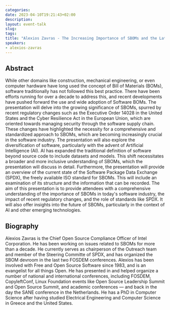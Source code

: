 ```yaml
---
categories:
date: 2023-04-10T19:21:43+02:00
description:
layout: event-talk
slug:
tags:
title: "Alexios Zavras - The Increasing Importance of SBOMs and the Latest Developments"
speakers:
- alexios-zavras
---
```


## Abstract

While other domains like construction, mechanical engineering, or even computer hardware have long used the concept of Bill of Materials (BOMs), software traditionally has not followed this best practice. There have been efforts running for over a decade to address this, and recent developments have pushed forward the use and wide adoption of Software BOMs.
The presentation will delve into the growing significance of SBOMs, spurred by recent regulatory changes such as the Executive Order 14028 in the United States and the Cyber Resilience Act in the European Union, which are oriented towards managing security through the software supply chain. These changes have highlighted the necessity for a comprehensive and standardized approach to SBOMs, which are becoming increasingly crucial in the software industry. The presentation will also explore the diversification of software, particularly with the advent of Artificial Intelligence (AI). AI has expanded the traditional definition of software beyond source code to include datasets and models. This shift necessitates a broader and more inclusive understanding of SBOMs, which the presentation will discuss in detail.
Furthermore, the presentation will provide an overview of the current state of the Software Package Data Exchange (SPDX), the freely available ISO standard for SBOMs. This will include an examination of its structure and the information that can be recorded.
The aim of this presentation is to provide attendees with a comprehensive understanding of the importance of SBOMs in today's software industry, the impact of recent regulatory changes, and the role of standards like SPDX. It will also offer insights into the future of SBOMs, particularly in the context of AI and other emerging technologies.

## Biography

Alexios Zavras is the Chief Open Source Compliance Officer of Intel Corporation. He has been working on issues related to SBOMs for more than a decade. He currently serves as chairperson of the Outreach team and member of the Steering Committe of SPDX, and has organized the SBOM devroom in the last two FOSDEM conferences.
Alexios has been involved with Free and Open Source Software since 1983, and is an evangelist for all things Open. He has presented in and helped organize a number of national and international conferences, including FOSDEM, CopyleftConf, Linux Foundation events like Open Source Leadership Summit and Open Source Summit, and academic conferences — and back in the day the SANE conference in the Netherlands. He has a PhD in Computer Science after having studied Electrical Engineering and Computer Science in Greece and the United States.
